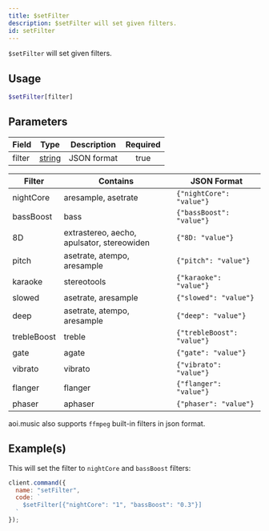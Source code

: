 ```yaml
---
title: $setFilter
description: $setFilter will set given filters.
id: setFilter
---
```


`$setFilter` will set given filters.

## Usage

```php
$setFilter[filter]
```

## Parameters

| Field  | Type                                                                                              | Description | Required |
| ------ | ------------------------------------------------------------------------------------------------- | ----------- | :------: |
| filter | [string](https://developer.mozilla.org/en-US/docs/Web/JavaScript/Reference/Global_Objects/String) | JSON format |   true   |

| Filter      | Contains                                   | JSON Format                |
| ----------- | ------------------------------------------ | -------------------------- |
| nightCore   | aresample, asetrate                        | `{"nightCore": "value"}`   |
| bassBoost   | bass                                       | `{"bassBoost": "value"}`   |
| 8D          | extrastereo, aecho, apulsator, stereowiden | `{"8D: "value"}`           |
| pitch       | asetrate, atempo, aresample                | `{"pitch": "value"}`       |
| karaoke     | stereotools                                | `{"karaoke": "value"}`     |
| slowed      | asetrate, aresample                        | `{"slowed": "value"}`      |
| deep        | asetrate, atempo, aresample                | `{"deep": "value"}`        |
| trebleBoost | treble                                     | `{"trebleBoost": "value"}` |
| gate        | agate                                      | `{"gate": "value"}`        |
| vibrato     | vibrato                                    | `{"vibrato": "value"}`     |
| flanger     | flanger                                    | `{"flanger": "value"}`     |
| phaser      | aphaser                                    | `{"phaser": "value"}`      |

aoi.music also supports `ffmpeg` built-in filters in json format.

## Example(s)

This will set the filter to `nightCore` and `bassBoost` filters:

```javascript
client.command({
  name: "setFilter",
  code: `
    $setFilter[{"nightCore": "1", "bassBoost": "0.3"}]
  `
});
```
